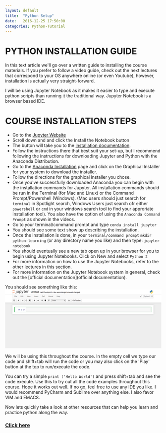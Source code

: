 ```yaml
---
layout: default
title:  "Python Setup"
date:   2016-12-25 17:50:00
categories: Python-Tutorial
---
```



# PYTHON INSTALLATION GUIDE

In this text article we'll go over a written guide to installing the course materials. If you prefer to follow a video guide, check out the next lectures that correspond to your OS anywhere online (or even Youtube), however, installation is actually very straight-forward.

I will be using Jupyter Notebook as it makes it easier to type and execute python scripts than running it the traditional way. Jupyter Notebook is a browser based IDE. 

# COURSE INSTALLATION STEPS

* Go to the [Jupyter Website](http://jupyter.org)
* Scroll down and and click the Install the Notebook button
* The button will take you to the [installation documentation](http://jupyter.readthedocs.org/en/latest/install.html).
* Follow the instructions there that best suit your set-up, but I recommend following the instructions for downloading Jupyter and Python with the Anaconda Distribution.
* Go to the [Anaconda Installation](https://www.continuum.io/downloads) page and click on the Graphical Installer for your system to download the installer.
* Follow the directions for the graphical installer you chose.
* Once you've successfully downloaded Anaconda you can begin with the installation commands for Jupyter. All installation commands should be run in the Terminal (for Mac and Linux) or the Command Prompt/Powershell (Windows). (Mac users should just search for `terminal` in Spotlight search, Windows Users just search ofr either `powershell` or `cmd` in your windows search tool to find your approriate installation tool). You also have the option of using the `Anaconda Command Prompt` as shown in the videos.
* Go to your terminal/command prompt and type `conda install jupyter`
* You should see some text show up describing the installation.
* Once the installation is done, in your `terminal/command prompt` `mkdir python-learning` (or any directory name you like) and then type: `jupyter notebook`
* You should eventually see a new tab open up in your browser for you to begin using Jupyter Notebooks. Click on New and select `Python 2`
* For more information on how to use the Jupyter Notebooks, refer to the other lectures in this section.
* For more information on the Jupyter Notebook system in general, check out the [official documentation](official documentation).

You should see something like this:![alt text](/src/images/jupyter.png)

We will be using this throughout the course. In the empty cell we type our code and shift+tab will run the code or you may also click on the 'Play' button at the top to run/execute the code.

You can try a simple ```print ('Hello World')``` and press shift+tab and see the code execute. Use this to try out all the code examples throughout this course. Hope it works out well. If no go, feel free to use any IDE you like. I would recommend PyCharm and Sublime over anything else. I also favor VIM and EMACS.

Now lets quickly take a look at other resources that can help you learn and practice python along the way. 
### [Click here](/python-tutorial/2016/12/25/practice.html)